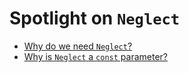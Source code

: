 # Spotlight on `Neglect`

- [Why do we need `Neglect`?](./neglect-why.md)
- [Why is `Neglect` a `const` parameter?](./neglect-encoding.md)